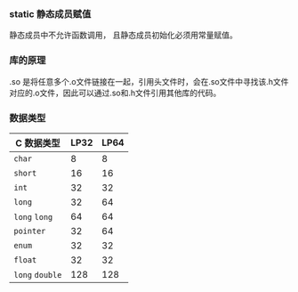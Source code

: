 ### static 静态成员赋值

静态成员中不允许函数调用， 且静态成员初始化必须用常量赋值。

### 库的原理

.so 是将任意多个.o文件链接在一起，引用头文件时，会在.so文件中寻找该.h文件对应的.o文件，因此可以通过.so和.h文件引用其他库的代码。

### 数据类型

  | C 数据类型      | LP32 | LP64 |
  | --------------- | ---- | ---- |
  | `char`          | 8    | 8    |
  | `short`         | 16   | 16   |
  | `int`           | 32   | 32   |
  | `long`          | 32   | 64   |
  | `long` `long`   | 64   | 64   |
  | `pointer`       | 32   | 64   |
  | `enum`          | 32   | 32   |
  | `float`         | 32   | 32   |
  | `long` `double` | 128  | 128  |

